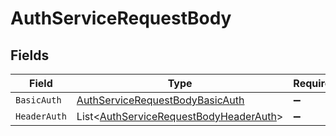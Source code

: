 # AuthServiceRequestBody


## Fields

| Field                                                                                             | Type                                                                                              | Required                                                                                          | Description                                                                                       |
| ------------------------------------------------------------------------------------------------- | ------------------------------------------------------------------------------------------------- | ------------------------------------------------------------------------------------------------- | ------------------------------------------------------------------------------------------------- |
| `BasicAuth`                                                                                       | [AuthServiceRequestBodyBasicAuth](../../models/shared/AuthServiceRequestBodyBasicAuth.md)         | :heavy_minus_sign:                                                                                | N/A                                                                                               |
| `HeaderAuth`                                                                                      | List<[AuthServiceRequestBodyHeaderAuth](../../models/shared/AuthServiceRequestBodyHeaderAuth.md)> | :heavy_minus_sign:                                                                                | N/A                                                                                               |